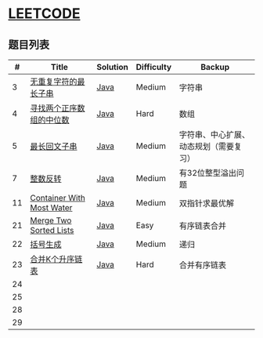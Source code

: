 # [LEETCODE](https://leetcode.cn)

## **题目列表**
| #   | Title                                                                                        | Solution                                     | Difficulty | Backup             |
|-----|----------------------------------------------------------------------------------------------|----------------------------------------------|------|--------------------|
| 3   | [无重复字符的最长子串](https://leetcode-cn.com/problems/longest-substring-without-repeating-characters/)| [Java](src/solution/LongestSubString3.java)  | Medium | 字符串 |
| 4   |[寻找两个正序数组的中位数](https://leetcode-cn.com/problems/median-of-two-sorted-arrays/)|[Java](src/solution/MedianArrays4.java)|Hard|数组|
| 5   | [最长回文子串](https://leetcode.cn/problems/longest-palindromic-substring/)| [Java](src/solution/LongestPalindrome5.java) | Medium | 字符串、中心扩展、动态规划（需要复习） |
| 7   | [整数反转](https://leetcode-cn.com/problems/reverse-integer/)| [Java](src/solution/Reverse7.java)|Medium|有32位整型溢出问题|
| 11  |[Container With Most Water](https://leetcode-cn.com/problems/container-with-most-water/)|[Java](src/solution/ContainerWithMostWater.java)|Medium|双指针求最优解|
| 21  |[Merge Two Sorted Lists](https://leetcode-cn.com/problems/merge-two-sorted-lists/)|[Java](src/solution/MergeTwoSortedLists.java)|Easy|有序链表合并|
| 22  |[括号生成](https://leetcode-cn.com/problems/generate-parentheses/)|[Java](src/solution/GenerateParentheses22.java)|Medium|递归|
| 23  |[合并K个升序链表](https://leetcode-cn.com/problems/merge-k-sorted-lists/)|[Java](src/solution/MergeKLists23.java)|Hard|合并有序链表|
| 24  |                                                                  |                                       |    |      |
| 25  |                                                                  |                                       |    |      |
| 28  |                                                                  |                                       |    |      |
| 29  |                                                                  |                                       |    |      |

